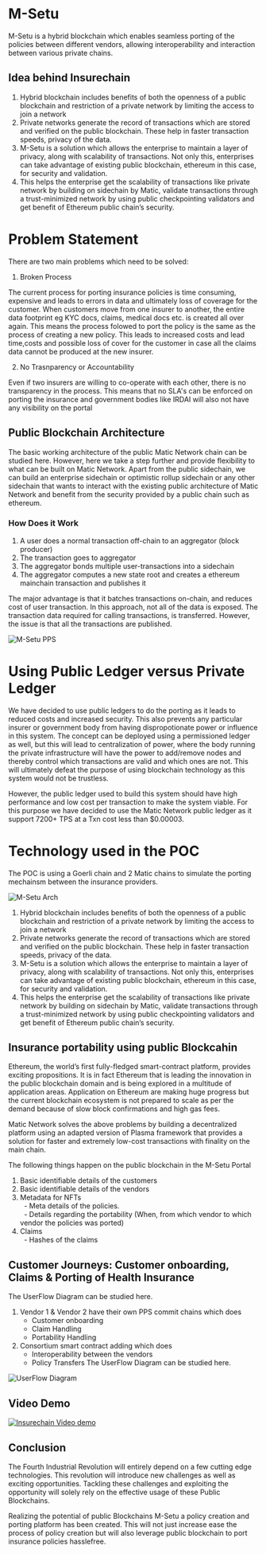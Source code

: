 # M-Setu
M-Setu is a hybrid blockchain which enables seamless porting of the policies between different vendors, allowing interoperability and interaction between 
various private chains.

## Idea behind Insurechain
1. Hybrid blockchain includes benefits of both the openness of a public blockchain and restriction of a private network by limiting the access to join a network
2. Private networks generate the record of transactions which are stored and verified on the public blockchain. These help in faster transaction speeds, privacy of the data.
3. M-Setu is a solution which allows the enterprise to maintain a layer of privacy, along with scalability of transactions. Not only this, enterprises can take advantage of existing public blockchain, ethereum in this case, for security and validation. 
4. This helps the enterprise get the scalability of transactions like private network by building on sidechain by Matic, validate transactions through a trust-minimized network by using public checkpointing validators and get benefit of Ethereum public chain’s security.

# Problem Statement
There are two main problems which need to be solved:

1. Broken Process

The current process for porting insurance policies is time consuming, expensive and leads to errors in data and ultimately loss of coverage for the customer. When customers move from one insurer to another, the entire data footprint eg KYC docs, claims, medical docs etc. is created all over again. This means the process folowed to port the policy is the same as the process of creating a new policy. This leads to increased costs and lead time,costs and possible loss of cover for the customer in case all the claims data cannot be produced at the new insurer. 

2. No Trasnparency or Accountability

Even if two insurers are willing to co-operate with each other, there is no transparency in the process. This means that no SLA's can be enforced on porting the insurance and government bodies like IRDAI will also not have any visibility on the portal

## Public Blockchain Architecture
The basic working architecture of the public Matic Network chain can be studied here. However, here we take a step further and provide flexibility to what can be built on Matic Network. Apart from the public sidechain, we can build an enterprise sidechain or optimistic rollup sidechain or any other sidechain that wants to interact with the existing public architecture of Matic Network and benefit from the security provided by a public chain such as ethereum.

### How Does it Work
1. A user does a normal transaction off-chain to an aggregator (block producer)
2. The transaction goes to aggregator 
3. The aggregator bonds multiple user-transactions into a sidechain
4. The aggregator computes a new state root and creates a ethereum mainchain transaction and publishes it

The major advantage is that it batches transactions on-chain, and reduces cost of user transaction. In this approach, not all of the data is exposed. The transaction data required for calling transactions, is transferred. However, the issue is that all the transactions are published. 

![M-Setu PPS](https://github.com/M-SETU/Insurechain/blob/master/PPS.png "Matic Architecture")

# Using Public Ledger versus Private Ledger
We have decided to use public ledgers to do the porting as it leads to reduced costs and increased security. This also prevents any particular insurer or government body from having dispropotionate power or influence in this system. 
The concept can be deployed using a permissioned ledger as well, but this will lead to centralization of power, where the body running the private infrastructure will have the power to add/remove nodes and thereby control which transactions are valid and which ones are not. This will ultimately defeat the purpose of using blockchain technology as this system would not be trustless.  

However, the public ledger used to build this system should have high performance and low cost per transaction to make the system viable. For this purpose we have decided to use the Matic Network public ledger as it support 7200+ TPS at a Txn cost less than $0.00003. 

# Technology used in the POC
The POC is using a Goerli chain and 2 Matic chains to simulate the porting mechainsm between the insurance providers. 

![M-Setu Arch](https://github.com/M-SETU/Insurechain/blob/phase-v1/Architecture.png "M-Setu Architecture")


1. Hybrid blockchain includes benefits of both the openness of a public blockchain and restriction of a private network by limiting the access to join a network
2. Private networks generate the record of transactions which are stored and verified on the public blockchain. These help in faster transaction speeds, privacy of the data.
3. M-Setu is a solution which allows the enterprise to maintain a layer of privacy, along with scalability of transactions. Not only this, enterprises can take advantage of existing public blockchain, ethereum in this case, for security and validation. 
4. This helps the enterprise get the scalability of transactions like private network by building on sidechain by Matic, validate transactions through a trust-minimized network by using public checkpointing validators and get benefit of Ethereum public chain’s security.



## Insurance portability using public Blockcahin
Ethereum, the world’s first fully-fledged smart-contract platform, provides exciting propositions. It is in fact Ethereum that is leading the innovation in the public blockchain domain and is being explored in a multitude of application areas.
Application on Ethereum are making huge progress but the current blockchain ecosystem is not prepared to scale as per the demand because of slow block confirmations and high gas fees.

Matic Network solves the above problems by building a decentralized platform using an adapted version of Plasma framework that provides a solution for faster and extremely low-cost transactions with finality on the main chain.

The following things happen on the public blockchain in the M-Setu Portal
1. Basic identifiable details of the customers
2. Basic identifiable details of the vendors
3. Metadata for NFTs\
  - Meta details of the policies.\
  - Details regarding the portability (When, from which vendor to which vendor the policies was ported)
4. Claims\
   - Hashes of the claims

## Customer Journeys: Customer onboarding, Claims & Porting of Health Insurance
The UserFlow Diagram can be studied here.
1. Vendor 1 & Vendor 2 have their own PPS commit chains which does
   - Customer onboarding
   - Claim Handling
   - Portability Handling
2. Consortium smart contract adding which does
   - Interoperability between the vendors
   - Policy Transfers
The UserFlow Diagram can be studied here.

![UserFlow Diagram](https://github.com/M-SETU/Insurechain/blob/phase-v1/User_flow.png "UserFlow Diagram")

## Video Demo

[![Insurechain Video demo](Video.png)](https://drive.google.com/file/d/1hmPr25-C1rDK9lDcw7CsvH5VCATJchE0/view)

## Conclusion

The Fourth Industrial Revolution will entirely depend on a few cutting edge technologies.
This revolution will introduce new challenges as well as exciting opportunities. Tackling these challenges and exploiting the opportunity will solely rely on the effective usage of these Public Blockchains. 

Realizing the potential of public Blockchains M-Setu a policy creation and porting platform has been created. 
This will not just increase ease the process of policy creation but will also leverage public blockchain to port insurance policies hasslefree.
